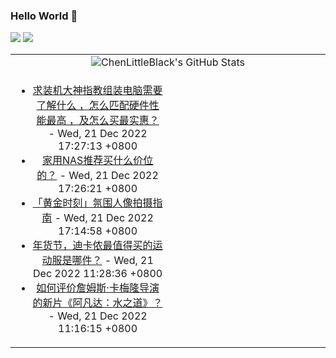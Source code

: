 ### Hello World 👋

[![](https://img.shields.io/badge/@ChenLittleBlack-1a6c81?style=flat&logo=java&logoColor=1a6c81&label=Java&colorA=ffffff)](https://www.java.com/)
[![](https://img.shields.io/badge/@ChenLittleBlack-41b883?style=flat&logo=vuedotjs&logoColor=41b883&label=Vue&colorA=ffffff)](https://cn.vuejs.org/)

<table>
<tr>
<td colspan="2" style="text-align: center;">
<img alt="ChenLittleBlack's GitHub Stats" src="https://github-readme-stats.vercel.app/api?username=ChenLittleBlack&show_icons=true&icon_color=CE1D2D&text_color=718096&bg_color=ffffff&hide_title=true" />
</td>
</tr>
<tr>
<td align="center" valign="middle">

<!-- START_SECTION:blog -->
* <a href='http://www.zhihu.com/question/484397242/answer/2803590928?utm_campaign=rss&utm_medium=rss&utm_source=rss&utm_content=title' target='_blank'>求装机大神指教组装电脑需要了解什么 ，怎么匹配硬件性能最高 ，及怎么买最实惠？</a> - Wed, 21 Dec 2022 17:27:13 +0800
* <a href='http://www.zhihu.com/question/566650643/answer/2809190517?utm_campaign=rss&utm_medium=rss&utm_source=rss&utm_content=title' target='_blank'>家用NAS推荐买什么价位的？</a> - Wed, 21 Dec 2022 17:26:21 +0800
* <a href='http://zhuanlan.zhihu.com/p/590321791?utm_campaign=rss&utm_medium=rss&utm_source=rss&utm_content=title' target='_blank'>「黄金时刻」氛围人像拍摄指南</a> - Wed, 21 Dec 2022 17:14:58 +0800
* <a href='http://www.zhihu.com/question/572349992/answer/2810011643?utm_campaign=rss&utm_medium=rss&utm_source=rss&utm_content=title' target='_blank'>年货节，迪卡侬最值得买的运动服是哪件？</a> - Wed, 21 Dec 2022 11:28:36 +0800
* <a href='http://www.zhihu.com/question/572556184/answer/2809911169?utm_campaign=rss&utm_medium=rss&utm_source=rss&utm_content=title' target='_blank'>如何评价詹姆斯·卡梅隆导演的新片《阿凡达：水之道》？</a> - Wed, 21 Dec 2022 11:16:15 +0800
<!-- END_SECTION:blog -->

</td>
<td valign="middle" width="50%">

<!-- START_SECTION:douban -->

<!-- END_SECTION:douban -->

</td>
</tr>
</table>
